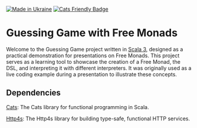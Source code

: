 [![Made in Ukraine](https://img.shields.io/badge/made_in-Ukraine-ffd700.svg?labelColor=0057b7)](https://stand-with-ukraine.pp.ua)
[![Cats Friendly Badge](https://typelevel.org/cats/img/cats-badge-tiny.png)](https://typelevel.org/cats/)

Guessing Game with Free Monads
===

Welcome to the Guessing Game project written in [Scala 3](https://www.scala-lang.org), designed as a practical demonstration for presentations on Free Monads. This project serves as a learning tool to showcase the creation of a Free Monad, the DSL, and interpreting it with different interpreters. It was originally used as a live coding example during a presentation to illustrate these concepts.

## Dependencies

[Cats](https://typelevel.org/cats/): The Cats library for functional programming in Scala.

[Http4s](https://http4s.org): The Http4s library for building type-safe, functional HTTP services.
